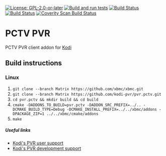 [![License: GPL-2.0-or-later](https://img.shields.io/badge/License-GPL%20v2+-blue.svg)](LICENSE.md)
[![Build and run tests](https://github.com/kodi-pvr/pvr.pctv/actions/workflows/build.yml/badge.svg?branch=Matrix)](https://github.com/kodi-pvr/pvr.pctv/actions/workflows/build.yml)
[![Build Status](https://dev.azure.com/teamkodi/kodi-pvr/_apis/build/status/kodi-pvr.pvr.pctv?branchName=Matrix)](https://dev.azure.com/teamkodi/kodi-pvr/_build/latest?definitionId=66&branchName=Matrix)
[![Build Status](https://jenkins.kodi.tv/view/Addons/job/kodi-pvr/job/pvr.pctv/job/Matrix/badge/icon)](https://jenkins.kodi.tv/blue/organizations/jenkins/kodi-pvr%2Fpvr.pctv/branches/)
[![Coverity Scan Build Status](https://scan.coverity.com/projects/5120/badge.svg)](https://scan.coverity.com/projects/5120)

# PCTV PVR
PCTV PVR client addon for [Kodi](https://kodi.tv)

## Build instructions

### Linux

1. `git clone --branch Matrix https://github.com/xbmc/xbmc.git`
2. `git clone --branch Matrix https://github.com/kodi-pvr/pvr.pctv.git`
3. `cd pvr.pctv && mkdir build && cd build`
4. `cmake -DADDONS_TO_BUILD=pvr.pctv -DADDON_SRC_PREFIX=../.. -DCMAKE_BUILD_TYPE=Debug -DCMAKE_INSTALL_PREFIX=../../xbmc/addons -DPACKAGE_ZIP=1 ../../xbmc/cmake/addons`
5. `make`

##### Useful links

* [Kodi's PVR user support](https://forum.kodi.tv/forumdisplay.php?fid=167)
* [Kodi's PVR development support](https://forum.kodi.tv/forumdisplay.php?fid=136)
